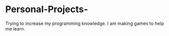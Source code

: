 # Personal-Projects-

Trying to increase my programming knowledge. I am making games to help me learn.
